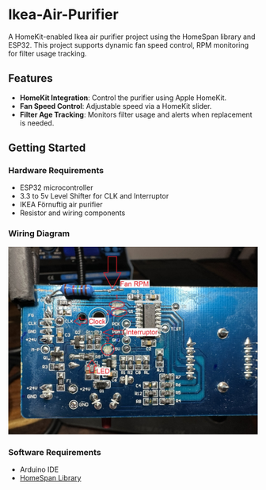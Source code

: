 # Ikea-Air-Purifier
A HomeKit-enabled Ikea air purifier project using the HomeSpan library and ESP32. This project supports dynamic fan speed control, RPM monitoring for filter usage tracking.

## Features
- **HomeKit Integration**: Control the purifier using Apple HomeKit.
- **Fan Speed Control**: Adjustable speed via a HomeKit slider.
- **Filter Age Tracking**: Monitors filter usage and alerts when replacement is needed.

## Getting Started

### Hardware Requirements
- ESP32 microcontroller
- 3.3 to 5v Level Shifter for CLK and Interruptor
- IKEA Förnuftig air purifier
- Resistor and wiring components

### Wiring Diagram
![Wiring Diagram](Pictures/IMG_9646.JPEG)

### Software Requirements
- Arduino IDE
- [HomeSpan Library](https://github.com/HomeSpan/HomeSpan)
